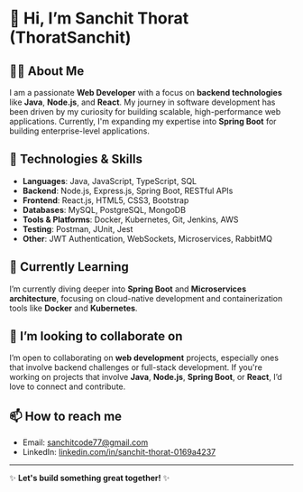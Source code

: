 # 👋 Hi, I’m Sanchit Thorat (ThoratSanchit)

## 👨‍💻 About Me
I am a passionate **Web Developer** with a focus on **backend technologies** like **Java**, **Node.js**, and **React**. My journey in software development has been driven by my curiosity for building scalable, high-performance web applications. Currently, I'm expanding my expertise into **Spring Boot** for building enterprise-level applications.

## 🔧 Technologies & Skills
- **Languages**: Java, JavaScript, TypeScript, SQL
- **Backend**: Node.js, Express.js, Spring Boot, RESTful APIs
- **Frontend**: React.js, HTML5, CSS3, Bootstrap
- **Databases**: MySQL, PostgreSQL, MongoDB
- **Tools & Platforms**: Docker, Kubernetes, Git, Jenkins, AWS
- **Testing**: Postman, JUnit, Jest
- **Other**: JWT Authentication, WebSockets, Microservices, RabbitMQ

## 🌱 Currently Learning
I’m currently diving deeper into **Spring Boot** and **Microservices architecture**, focusing on cloud-native development and containerization tools like **Docker** and **Kubernetes**.

## 🚀 I’m looking to collaborate on
I’m open to collaborating on **web development** projects, especially ones that involve backend challenges or full-stack development. If you're working on projects that involve **Java**, **Node.js**, **Spring Boot**, or **React**, I’d love to connect and contribute.

## 📫 How to reach me
- Email: [sanchitcode77@gmail.com](mailto:sanchitcode77@gmail.com)
- LinkedIn: [linkedin.com/in/sanchit-thorat-0169a4237](linkedin.com/in/sanchit-thorat-0169a4237)

---

✨ **Let's build something great together!** ✨
